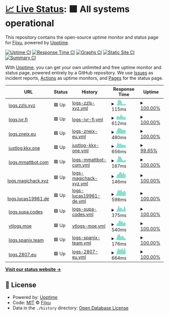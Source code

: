 # [📈 Live Status](https://Fijxu.github.io/justlog-instances-uptime): <!--live status--> **🟩 All systems operational**

This repository contains the open-source uptime monitor and status page for [Fijxu](https://zzls.xyz), powered by [Upptime](https://github.com/upptime/upptime).

[![Uptime CI](https://github.com/Fijxu/justlog-instances-uptime/workflows/Uptime%20CI/badge.svg)](https://github.com/Fijxu/justlog-instances-uptime/actions?query=workflow%3A%22Uptime+CI%22)
[![Response Time CI](https://github.com/Fijxu/justlog-instances-uptime/workflows/Response%20Time%20CI/badge.svg)](https://github.com/Fijxu/justlog-instances-uptime/actions?query=workflow%3A%22Response+Time+CI%22)
[![Graphs CI](https://github.com/Fijxu/justlog-instances-uptime/workflows/Graphs%20CI/badge.svg)](https://github.com/Fijxu/justlog-instances-uptime/actions?query=workflow%3A%22Graphs+CI%22)
[![Static Site CI](https://github.com/Fijxu/justlog-instances-uptime/workflows/Static%20Site%20CI/badge.svg)](https://github.com/Fijxu/justlog-instances-uptime/actions?query=workflow%3A%22Static+Site+CI%22)
[![Summary CI](https://github.com/Fijxu/justlog-instances-uptime/workflows/Summary%20CI/badge.svg)](https://github.com/Fijxu/justlog-instances-uptime/actions?query=workflow%3A%22Summary+CI%22)

With [Upptime](https://upptime.js.org), you can get your own unlimited and free uptime monitor and status page, powered entirely by a GitHub repository. We use [Issues](https://github.com/Fijxu/justlog-instances-uptime/issues) as incident reports, [Actions](https://github.com/Fijxu/justlog-instances-uptime/actions) as uptime monitors, and [Pages](https://Fijxu.github.io/justlog-instances-uptime) for the status page.

<!--start: status pages-->
<!-- This summary is generated by Upptime (https://github.com/upptime/upptime) -->
<!-- Do not edit this manually, your changes will be overwritten -->
<!-- prettier-ignore -->
| URL | Status | History | Response Time | Uptime |
| --- | ------ | ------- | ------------- | ------ |
| <img alt="" src="https://icons.duckduckgo.com/ip3/logs.zzls.xyz.ico" height="13"> [logs.zzls.xyz](https://logs.zzls.xyz) | 🟩 Up | [logs-zzls-xyz.yml](https://github.com/Fijxu/justlog-instances-uptime/commits/HEAD/history/logs-zzls-xyz.yml) | <details><summary><img alt="Response time graph" src="./graphs/logs-zzls-xyz/response-time-week.png" height="20"> 115ms</summary><br><a href="https://justloginstances.zzls.xyz/history/logs-zzls-xyz"><img alt="Response time 694" src="https://img.shields.io/endpoint?url=https%3A%2F%2Fraw.githubusercontent.com%2FFijxu%2Fjustlog-instances-uptime%2FHEAD%2Fapi%2Flogs-zzls-xyz%2Fresponse-time.json"></a><br><a href="https://justloginstances.zzls.xyz/history/logs-zzls-xyz"><img alt="24-hour response time 45" src="https://img.shields.io/endpoint?url=https%3A%2F%2Fraw.githubusercontent.com%2FFijxu%2Fjustlog-instances-uptime%2FHEAD%2Fapi%2Flogs-zzls-xyz%2Fresponse-time-day.json"></a><br><a href="https://justloginstances.zzls.xyz/history/logs-zzls-xyz"><img alt="7-day response time 115" src="https://img.shields.io/endpoint?url=https%3A%2F%2Fraw.githubusercontent.com%2FFijxu%2Fjustlog-instances-uptime%2FHEAD%2Fapi%2Flogs-zzls-xyz%2Fresponse-time-week.json"></a><br><a href="https://justloginstances.zzls.xyz/history/logs-zzls-xyz"><img alt="30-day response time 407" src="https://img.shields.io/endpoint?url=https%3A%2F%2Fraw.githubusercontent.com%2FFijxu%2Fjustlog-instances-uptime%2FHEAD%2Fapi%2Flogs-zzls-xyz%2Fresponse-time-month.json"></a><br><a href="https://justloginstances.zzls.xyz/history/logs-zzls-xyz"><img alt="1-year response time 694" src="https://img.shields.io/endpoint?url=https%3A%2F%2Fraw.githubusercontent.com%2FFijxu%2Fjustlog-instances-uptime%2FHEAD%2Fapi%2Flogs-zzls-xyz%2Fresponse-time-year.json"></a></details> | <details><summary><a href="https://justloginstances.zzls.xyz/history/logs-zzls-xyz">100.00%</a></summary><a href="https://justloginstances.zzls.xyz/history/logs-zzls-xyz"><img alt="All-time uptime 95.39%" src="https://img.shields.io/endpoint?url=https%3A%2F%2Fraw.githubusercontent.com%2FFijxu%2Fjustlog-instances-uptime%2FHEAD%2Fapi%2Flogs-zzls-xyz%2Fuptime.json"></a><br><a href="https://justloginstances.zzls.xyz/history/logs-zzls-xyz"><img alt="24-hour uptime 100.00%" src="https://img.shields.io/endpoint?url=https%3A%2F%2Fraw.githubusercontent.com%2FFijxu%2Fjustlog-instances-uptime%2FHEAD%2Fapi%2Flogs-zzls-xyz%2Fuptime-day.json"></a><br><a href="https://justloginstances.zzls.xyz/history/logs-zzls-xyz"><img alt="7-day uptime 100.00%" src="https://img.shields.io/endpoint?url=https%3A%2F%2Fraw.githubusercontent.com%2FFijxu%2Fjustlog-instances-uptime%2FHEAD%2Fapi%2Flogs-zzls-xyz%2Fuptime-week.json"></a><br><a href="https://justloginstances.zzls.xyz/history/logs-zzls-xyz"><img alt="30-day uptime 80.30%" src="https://img.shields.io/endpoint?url=https%3A%2F%2Fraw.githubusercontent.com%2FFijxu%2Fjustlog-instances-uptime%2FHEAD%2Fapi%2Flogs-zzls-xyz%2Fuptime-month.json"></a><br><a href="https://justloginstances.zzls.xyz/history/logs-zzls-xyz"><img alt="1-year uptime 95.39%" src="https://img.shields.io/endpoint?url=https%3A%2F%2Fraw.githubusercontent.com%2FFijxu%2Fjustlog-instances-uptime%2FHEAD%2Fapi%2Flogs-zzls-xyz%2Fuptime-year.json"></a></details>
| <img alt="" src="https://icons.duckduckgo.com/ip3/logs.ivr.fi.ico" height="13"> [logs.ivr.fi](https://logs.ivr.fi) | 🟩 Up | [logs-ivr-fi.yml](https://github.com/Fijxu/justlog-instances-uptime/commits/HEAD/history/logs-ivr-fi.yml) | <details><summary><img alt="Response time graph" src="./graphs/logs-ivr-fi/response-time-week.png" height="20"> 612ms</summary><br><a href="https://justloginstances.zzls.xyz/history/logs-ivr-fi"><img alt="Response time 558" src="https://img.shields.io/endpoint?url=https%3A%2F%2Fraw.githubusercontent.com%2FFijxu%2Fjustlog-instances-uptime%2FHEAD%2Fapi%2Flogs-ivr-fi%2Fresponse-time.json"></a><br><a href="https://justloginstances.zzls.xyz/history/logs-ivr-fi"><img alt="24-hour response time 424" src="https://img.shields.io/endpoint?url=https%3A%2F%2Fraw.githubusercontent.com%2FFijxu%2Fjustlog-instances-uptime%2FHEAD%2Fapi%2Flogs-ivr-fi%2Fresponse-time-day.json"></a><br><a href="https://justloginstances.zzls.xyz/history/logs-ivr-fi"><img alt="7-day response time 612" src="https://img.shields.io/endpoint?url=https%3A%2F%2Fraw.githubusercontent.com%2FFijxu%2Fjustlog-instances-uptime%2FHEAD%2Fapi%2Flogs-ivr-fi%2Fresponse-time-week.json"></a><br><a href="https://justloginstances.zzls.xyz/history/logs-ivr-fi"><img alt="30-day response time 610" src="https://img.shields.io/endpoint?url=https%3A%2F%2Fraw.githubusercontent.com%2FFijxu%2Fjustlog-instances-uptime%2FHEAD%2Fapi%2Flogs-ivr-fi%2Fresponse-time-month.json"></a><br><a href="https://justloginstances.zzls.xyz/history/logs-ivr-fi"><img alt="1-year response time 558" src="https://img.shields.io/endpoint?url=https%3A%2F%2Fraw.githubusercontent.com%2FFijxu%2Fjustlog-instances-uptime%2FHEAD%2Fapi%2Flogs-ivr-fi%2Fresponse-time-year.json"></a></details> | <details><summary><a href="https://justloginstances.zzls.xyz/history/logs-ivr-fi">100.00%</a></summary><a href="https://justloginstances.zzls.xyz/history/logs-ivr-fi"><img alt="All-time uptime 98.83%" src="https://img.shields.io/endpoint?url=https%3A%2F%2Fraw.githubusercontent.com%2FFijxu%2Fjustlog-instances-uptime%2FHEAD%2Fapi%2Flogs-ivr-fi%2Fuptime.json"></a><br><a href="https://justloginstances.zzls.xyz/history/logs-ivr-fi"><img alt="24-hour uptime 100.00%" src="https://img.shields.io/endpoint?url=https%3A%2F%2Fraw.githubusercontent.com%2FFijxu%2Fjustlog-instances-uptime%2FHEAD%2Fapi%2Flogs-ivr-fi%2Fuptime-day.json"></a><br><a href="https://justloginstances.zzls.xyz/history/logs-ivr-fi"><img alt="7-day uptime 100.00%" src="https://img.shields.io/endpoint?url=https%3A%2F%2Fraw.githubusercontent.com%2FFijxu%2Fjustlog-instances-uptime%2FHEAD%2Fapi%2Flogs-ivr-fi%2Fuptime-week.json"></a><br><a href="https://justloginstances.zzls.xyz/history/logs-ivr-fi"><img alt="30-day uptime 100.00%" src="https://img.shields.io/endpoint?url=https%3A%2F%2Fraw.githubusercontent.com%2FFijxu%2Fjustlog-instances-uptime%2FHEAD%2Fapi%2Flogs-ivr-fi%2Fuptime-month.json"></a><br><a href="https://justloginstances.zzls.xyz/history/logs-ivr-fi"><img alt="1-year uptime 98.83%" src="https://img.shields.io/endpoint?url=https%3A%2F%2Fraw.githubusercontent.com%2FFijxu%2Fjustlog-instances-uptime%2FHEAD%2Fapi%2Flogs-ivr-fi%2Fuptime-year.json"></a></details>
| <img alt="" src="https://icons.duckduckgo.com/ip3/logs.zneix.eu.ico" height="13"> [logs.zneix.eu](https://logs.zneix.eu/) | 🟩 Up | [logs-zneix-eu.yml](https://github.com/Fijxu/justlog-instances-uptime/commits/HEAD/history/logs-zneix-eu.yml) | <details><summary><img alt="Response time graph" src="./graphs/logs-zneix-eu/response-time-week.png" height="20"> 480ms</summary><br><a href="https://justloginstances.zzls.xyz/history/logs-zneix-eu"><img alt="Response time 524" src="https://img.shields.io/endpoint?url=https%3A%2F%2Fraw.githubusercontent.com%2FFijxu%2Fjustlog-instances-uptime%2FHEAD%2Fapi%2Flogs-zneix-eu%2Fresponse-time.json"></a><br><a href="https://justloginstances.zzls.xyz/history/logs-zneix-eu"><img alt="24-hour response time 382" src="https://img.shields.io/endpoint?url=https%3A%2F%2Fraw.githubusercontent.com%2FFijxu%2Fjustlog-instances-uptime%2FHEAD%2Fapi%2Flogs-zneix-eu%2Fresponse-time-day.json"></a><br><a href="https://justloginstances.zzls.xyz/history/logs-zneix-eu"><img alt="7-day response time 480" src="https://img.shields.io/endpoint?url=https%3A%2F%2Fraw.githubusercontent.com%2FFijxu%2Fjustlog-instances-uptime%2FHEAD%2Fapi%2Flogs-zneix-eu%2Fresponse-time-week.json"></a><br><a href="https://justloginstances.zzls.xyz/history/logs-zneix-eu"><img alt="30-day response time 512" src="https://img.shields.io/endpoint?url=https%3A%2F%2Fraw.githubusercontent.com%2FFijxu%2Fjustlog-instances-uptime%2FHEAD%2Fapi%2Flogs-zneix-eu%2Fresponse-time-month.json"></a><br><a href="https://justloginstances.zzls.xyz/history/logs-zneix-eu"><img alt="1-year response time 524" src="https://img.shields.io/endpoint?url=https%3A%2F%2Fraw.githubusercontent.com%2FFijxu%2Fjustlog-instances-uptime%2FHEAD%2Fapi%2Flogs-zneix-eu%2Fresponse-time-year.json"></a></details> | <details><summary><a href="https://justloginstances.zzls.xyz/history/logs-zneix-eu">100.00%</a></summary><a href="https://justloginstances.zzls.xyz/history/logs-zneix-eu"><img alt="All-time uptime 100.00%" src="https://img.shields.io/endpoint?url=https%3A%2F%2Fraw.githubusercontent.com%2FFijxu%2Fjustlog-instances-uptime%2FHEAD%2Fapi%2Flogs-zneix-eu%2Fuptime.json"></a><br><a href="https://justloginstances.zzls.xyz/history/logs-zneix-eu"><img alt="24-hour uptime 100.00%" src="https://img.shields.io/endpoint?url=https%3A%2F%2Fraw.githubusercontent.com%2FFijxu%2Fjustlog-instances-uptime%2FHEAD%2Fapi%2Flogs-zneix-eu%2Fuptime-day.json"></a><br><a href="https://justloginstances.zzls.xyz/history/logs-zneix-eu"><img alt="7-day uptime 100.00%" src="https://img.shields.io/endpoint?url=https%3A%2F%2Fraw.githubusercontent.com%2FFijxu%2Fjustlog-instances-uptime%2FHEAD%2Fapi%2Flogs-zneix-eu%2Fuptime-week.json"></a><br><a href="https://justloginstances.zzls.xyz/history/logs-zneix-eu"><img alt="30-day uptime 100.00%" src="https://img.shields.io/endpoint?url=https%3A%2F%2Fraw.githubusercontent.com%2FFijxu%2Fjustlog-instances-uptime%2FHEAD%2Fapi%2Flogs-zneix-eu%2Fuptime-month.json"></a><br><a href="https://justloginstances.zzls.xyz/history/logs-zneix-eu"><img alt="1-year uptime 100.00%" src="https://img.shields.io/endpoint?url=https%3A%2F%2Fraw.githubusercontent.com%2FFijxu%2Fjustlog-instances-uptime%2FHEAD%2Fapi%2Flogs-zneix-eu%2Fuptime-year.json"></a></details>
| <img alt="" src="https://icons.duckduckgo.com/ip3/justlog.kkx.one.ico" height="13"> [justlog.kkx.one](https://justlog.kkx.one/) | 🟩 Up | [justlog-kkx-one.yml](https://github.com/Fijxu/justlog-instances-uptime/commits/HEAD/history/justlog-kkx-one.yml) | <details><summary><img alt="Response time graph" src="./graphs/justlog-kkx-one/response-time-week.png" height="20"> 656ms</summary><br><a href="https://justloginstances.zzls.xyz/history/justlog-kkx-one"><img alt="Response time 1069" src="https://img.shields.io/endpoint?url=https%3A%2F%2Fraw.githubusercontent.com%2FFijxu%2Fjustlog-instances-uptime%2FHEAD%2Fapi%2Fjustlog-kkx-one%2Fresponse-time.json"></a><br><a href="https://justloginstances.zzls.xyz/history/justlog-kkx-one"><img alt="24-hour response time 517" src="https://img.shields.io/endpoint?url=https%3A%2F%2Fraw.githubusercontent.com%2FFijxu%2Fjustlog-instances-uptime%2FHEAD%2Fapi%2Fjustlog-kkx-one%2Fresponse-time-day.json"></a><br><a href="https://justloginstances.zzls.xyz/history/justlog-kkx-one"><img alt="7-day response time 656" src="https://img.shields.io/endpoint?url=https%3A%2F%2Fraw.githubusercontent.com%2FFijxu%2Fjustlog-instances-uptime%2FHEAD%2Fapi%2Fjustlog-kkx-one%2Fresponse-time-week.json"></a><br><a href="https://justloginstances.zzls.xyz/history/justlog-kkx-one"><img alt="30-day response time 1542" src="https://img.shields.io/endpoint?url=https%3A%2F%2Fraw.githubusercontent.com%2FFijxu%2Fjustlog-instances-uptime%2FHEAD%2Fapi%2Fjustlog-kkx-one%2Fresponse-time-month.json"></a><br><a href="https://justloginstances.zzls.xyz/history/justlog-kkx-one"><img alt="1-year response time 1069" src="https://img.shields.io/endpoint?url=https%3A%2F%2Fraw.githubusercontent.com%2FFijxu%2Fjustlog-instances-uptime%2FHEAD%2Fapi%2Fjustlog-kkx-one%2Fresponse-time-year.json"></a></details> | <details><summary><a href="https://justloginstances.zzls.xyz/history/justlog-kkx-one">99.65%</a></summary><a href="https://justloginstances.zzls.xyz/history/justlog-kkx-one"><img alt="All-time uptime 97.82%" src="https://img.shields.io/endpoint?url=https%3A%2F%2Fraw.githubusercontent.com%2FFijxu%2Fjustlog-instances-uptime%2FHEAD%2Fapi%2Fjustlog-kkx-one%2Fuptime.json"></a><br><a href="https://justloginstances.zzls.xyz/history/justlog-kkx-one"><img alt="24-hour uptime 100.00%" src="https://img.shields.io/endpoint?url=https%3A%2F%2Fraw.githubusercontent.com%2FFijxu%2Fjustlog-instances-uptime%2FHEAD%2Fapi%2Fjustlog-kkx-one%2Fuptime-day.json"></a><br><a href="https://justloginstances.zzls.xyz/history/justlog-kkx-one"><img alt="7-day uptime 99.65%" src="https://img.shields.io/endpoint?url=https%3A%2F%2Fraw.githubusercontent.com%2FFijxu%2Fjustlog-instances-uptime%2FHEAD%2Fapi%2Fjustlog-kkx-one%2Fuptime-week.json"></a><br><a href="https://justloginstances.zzls.xyz/history/justlog-kkx-one"><img alt="30-day uptime 96.51%" src="https://img.shields.io/endpoint?url=https%3A%2F%2Fraw.githubusercontent.com%2FFijxu%2Fjustlog-instances-uptime%2FHEAD%2Fapi%2Fjustlog-kkx-one%2Fuptime-month.json"></a><br><a href="https://justloginstances.zzls.xyz/history/justlog-kkx-one"><img alt="1-year uptime 97.82%" src="https://img.shields.io/endpoint?url=https%3A%2F%2Fraw.githubusercontent.com%2FFijxu%2Fjustlog-instances-uptime%2FHEAD%2Fapi%2Fjustlog-kkx-one%2Fuptime-year.json"></a></details>
| <img alt="" src="https://icons.duckduckgo.com/ip3/logs.mmattbot.com.ico" height="13"> [logs.mmattbot.com](https://logs.mmattbot.com/) | 🟩 Up | [logs-mmattbot-com.yml](https://github.com/Fijxu/justlog-instances-uptime/commits/HEAD/history/logs-mmattbot-com.yml) | <details><summary><img alt="Response time graph" src="./graphs/logs-mmattbot-com/response-time-week.png" height="20"> 167ms</summary><br><a href="https://justloginstances.zzls.xyz/history/logs-mmattbot-com"><img alt="Response time 221" src="https://img.shields.io/endpoint?url=https%3A%2F%2Fraw.githubusercontent.com%2FFijxu%2Fjustlog-instances-uptime%2FHEAD%2Fapi%2Flogs-mmattbot-com%2Fresponse-time.json"></a><br><a href="https://justloginstances.zzls.xyz/history/logs-mmattbot-com"><img alt="24-hour response time 123" src="https://img.shields.io/endpoint?url=https%3A%2F%2Fraw.githubusercontent.com%2FFijxu%2Fjustlog-instances-uptime%2FHEAD%2Fapi%2Flogs-mmattbot-com%2Fresponse-time-day.json"></a><br><a href="https://justloginstances.zzls.xyz/history/logs-mmattbot-com"><img alt="7-day response time 167" src="https://img.shields.io/endpoint?url=https%3A%2F%2Fraw.githubusercontent.com%2FFijxu%2Fjustlog-instances-uptime%2FHEAD%2Fapi%2Flogs-mmattbot-com%2Fresponse-time-week.json"></a><br><a href="https://justloginstances.zzls.xyz/history/logs-mmattbot-com"><img alt="30-day response time 199" src="https://img.shields.io/endpoint?url=https%3A%2F%2Fraw.githubusercontent.com%2FFijxu%2Fjustlog-instances-uptime%2FHEAD%2Fapi%2Flogs-mmattbot-com%2Fresponse-time-month.json"></a><br><a href="https://justloginstances.zzls.xyz/history/logs-mmattbot-com"><img alt="1-year response time 221" src="https://img.shields.io/endpoint?url=https%3A%2F%2Fraw.githubusercontent.com%2FFijxu%2Fjustlog-instances-uptime%2FHEAD%2Fapi%2Flogs-mmattbot-com%2Fresponse-time-year.json"></a></details> | <details><summary><a href="https://justloginstances.zzls.xyz/history/logs-mmattbot-com">100.00%</a></summary><a href="https://justloginstances.zzls.xyz/history/logs-mmattbot-com"><img alt="All-time uptime 98.99%" src="https://img.shields.io/endpoint?url=https%3A%2F%2Fraw.githubusercontent.com%2FFijxu%2Fjustlog-instances-uptime%2FHEAD%2Fapi%2Flogs-mmattbot-com%2Fuptime.json"></a><br><a href="https://justloginstances.zzls.xyz/history/logs-mmattbot-com"><img alt="24-hour uptime 100.00%" src="https://img.shields.io/endpoint?url=https%3A%2F%2Fraw.githubusercontent.com%2FFijxu%2Fjustlog-instances-uptime%2FHEAD%2Fapi%2Flogs-mmattbot-com%2Fuptime-day.json"></a><br><a href="https://justloginstances.zzls.xyz/history/logs-mmattbot-com"><img alt="7-day uptime 100.00%" src="https://img.shields.io/endpoint?url=https%3A%2F%2Fraw.githubusercontent.com%2FFijxu%2Fjustlog-instances-uptime%2FHEAD%2Fapi%2Flogs-mmattbot-com%2Fuptime-week.json"></a><br><a href="https://justloginstances.zzls.xyz/history/logs-mmattbot-com"><img alt="30-day uptime 99.83%" src="https://img.shields.io/endpoint?url=https%3A%2F%2Fraw.githubusercontent.com%2FFijxu%2Fjustlog-instances-uptime%2FHEAD%2Fapi%2Flogs-mmattbot-com%2Fuptime-month.json"></a><br><a href="https://justloginstances.zzls.xyz/history/logs-mmattbot-com"><img alt="1-year uptime 98.99%" src="https://img.shields.io/endpoint?url=https%3A%2F%2Fraw.githubusercontent.com%2FFijxu%2Fjustlog-instances-uptime%2FHEAD%2Fapi%2Flogs-mmattbot-com%2Fuptime-year.json"></a></details>
| <img alt="" src="https://icons.duckduckgo.com/ip3/logs.magichack.xyz.ico" height="13"> [logs.magichack.xyz](https://logs.magichack.xyz/) | 🟩 Up | [logs-magichack-xyz.yml](https://github.com/Fijxu/justlog-instances-uptime/commits/HEAD/history/logs-magichack-xyz.yml) | <details><summary><img alt="Response time graph" src="./graphs/logs-magichack-xyz/response-time-week.png" height="20"> 146ms</summary><br><a href="https://justloginstances.zzls.xyz/history/logs-magichack-xyz"><img alt="Response time 728" src="https://img.shields.io/endpoint?url=https%3A%2F%2Fraw.githubusercontent.com%2FFijxu%2Fjustlog-instances-uptime%2FHEAD%2Fapi%2Flogs-magichack-xyz%2Fresponse-time.json"></a><br><a href="https://justloginstances.zzls.xyz/history/logs-magichack-xyz"><img alt="24-hour response time 145" src="https://img.shields.io/endpoint?url=https%3A%2F%2Fraw.githubusercontent.com%2FFijxu%2Fjustlog-instances-uptime%2FHEAD%2Fapi%2Flogs-magichack-xyz%2Fresponse-time-day.json"></a><br><a href="https://justloginstances.zzls.xyz/history/logs-magichack-xyz"><img alt="7-day response time 146" src="https://img.shields.io/endpoint?url=https%3A%2F%2Fraw.githubusercontent.com%2FFijxu%2Fjustlog-instances-uptime%2FHEAD%2Fapi%2Flogs-magichack-xyz%2Fresponse-time-week.json"></a><br><a href="https://justloginstances.zzls.xyz/history/logs-magichack-xyz"><img alt="30-day response time 172" src="https://img.shields.io/endpoint?url=https%3A%2F%2Fraw.githubusercontent.com%2FFijxu%2Fjustlog-instances-uptime%2FHEAD%2Fapi%2Flogs-magichack-xyz%2Fresponse-time-month.json"></a><br><a href="https://justloginstances.zzls.xyz/history/logs-magichack-xyz"><img alt="1-year response time 728" src="https://img.shields.io/endpoint?url=https%3A%2F%2Fraw.githubusercontent.com%2FFijxu%2Fjustlog-instances-uptime%2FHEAD%2Fapi%2Flogs-magichack-xyz%2Fresponse-time-year.json"></a></details> | <details><summary><a href="https://justloginstances.zzls.xyz/history/logs-magichack-xyz">100.00%</a></summary><a href="https://justloginstances.zzls.xyz/history/logs-magichack-xyz"><img alt="All-time uptime 99.88%" src="https://img.shields.io/endpoint?url=https%3A%2F%2Fraw.githubusercontent.com%2FFijxu%2Fjustlog-instances-uptime%2FHEAD%2Fapi%2Flogs-magichack-xyz%2Fuptime.json"></a><br><a href="https://justloginstances.zzls.xyz/history/logs-magichack-xyz"><img alt="24-hour uptime 100.00%" src="https://img.shields.io/endpoint?url=https%3A%2F%2Fraw.githubusercontent.com%2FFijxu%2Fjustlog-instances-uptime%2FHEAD%2Fapi%2Flogs-magichack-xyz%2Fuptime-day.json"></a><br><a href="https://justloginstances.zzls.xyz/history/logs-magichack-xyz"><img alt="7-day uptime 100.00%" src="https://img.shields.io/endpoint?url=https%3A%2F%2Fraw.githubusercontent.com%2FFijxu%2Fjustlog-instances-uptime%2FHEAD%2Fapi%2Flogs-magichack-xyz%2Fuptime-week.json"></a><br><a href="https://justloginstances.zzls.xyz/history/logs-magichack-xyz"><img alt="30-day uptime 100.00%" src="https://img.shields.io/endpoint?url=https%3A%2F%2Fraw.githubusercontent.com%2FFijxu%2Fjustlog-instances-uptime%2FHEAD%2Fapi%2Flogs-magichack-xyz%2Fuptime-month.json"></a><br><a href="https://justloginstances.zzls.xyz/history/logs-magichack-xyz"><img alt="1-year uptime 99.88%" src="https://img.shields.io/endpoint?url=https%3A%2F%2Fraw.githubusercontent.com%2FFijxu%2Fjustlog-instances-uptime%2FHEAD%2Fapi%2Flogs-magichack-xyz%2Fuptime-year.json"></a></details>
| <img alt="" src="https://icons.duckduckgo.com/ip3/logs.lucas19961.de.ico" height="13"> [logs.lucas19961.de](https://logs.lucas19961.de/) | 🟩 Up | [logs-lucas19961-de.yml](https://github.com/Fijxu/justlog-instances-uptime/commits/HEAD/history/logs-lucas19961-de.yml) | <details><summary><img alt="Response time graph" src="./graphs/logs-lucas19961-de/response-time-week.png" height="20"> 598ms</summary><br><a href="https://justloginstances.zzls.xyz/history/logs-lucas19961-de"><img alt="Response time 617" src="https://img.shields.io/endpoint?url=https%3A%2F%2Fraw.githubusercontent.com%2FFijxu%2Fjustlog-instances-uptime%2FHEAD%2Fapi%2Flogs-lucas19961-de%2Fresponse-time.json"></a><br><a href="https://justloginstances.zzls.xyz/history/logs-lucas19961-de"><img alt="24-hour response time 410" src="https://img.shields.io/endpoint?url=https%3A%2F%2Fraw.githubusercontent.com%2FFijxu%2Fjustlog-instances-uptime%2FHEAD%2Fapi%2Flogs-lucas19961-de%2Fresponse-time-day.json"></a><br><a href="https://justloginstances.zzls.xyz/history/logs-lucas19961-de"><img alt="7-day response time 598" src="https://img.shields.io/endpoint?url=https%3A%2F%2Fraw.githubusercontent.com%2FFijxu%2Fjustlog-instances-uptime%2FHEAD%2Fapi%2Flogs-lucas19961-de%2Fresponse-time-week.json"></a><br><a href="https://justloginstances.zzls.xyz/history/logs-lucas19961-de"><img alt="30-day response time 617" src="https://img.shields.io/endpoint?url=https%3A%2F%2Fraw.githubusercontent.com%2FFijxu%2Fjustlog-instances-uptime%2FHEAD%2Fapi%2Flogs-lucas19961-de%2Fresponse-time-month.json"></a><br><a href="https://justloginstances.zzls.xyz/history/logs-lucas19961-de"><img alt="1-year response time 617" src="https://img.shields.io/endpoint?url=https%3A%2F%2Fraw.githubusercontent.com%2FFijxu%2Fjustlog-instances-uptime%2FHEAD%2Fapi%2Flogs-lucas19961-de%2Fresponse-time-year.json"></a></details> | <details><summary><a href="https://justloginstances.zzls.xyz/history/logs-lucas19961-de">100.00%</a></summary><a href="https://justloginstances.zzls.xyz/history/logs-lucas19961-de"><img alt="All-time uptime 100.00%" src="https://img.shields.io/endpoint?url=https%3A%2F%2Fraw.githubusercontent.com%2FFijxu%2Fjustlog-instances-uptime%2FHEAD%2Fapi%2Flogs-lucas19961-de%2Fuptime.json"></a><br><a href="https://justloginstances.zzls.xyz/history/logs-lucas19961-de"><img alt="24-hour uptime 100.00%" src="https://img.shields.io/endpoint?url=https%3A%2F%2Fraw.githubusercontent.com%2FFijxu%2Fjustlog-instances-uptime%2FHEAD%2Fapi%2Flogs-lucas19961-de%2Fuptime-day.json"></a><br><a href="https://justloginstances.zzls.xyz/history/logs-lucas19961-de"><img alt="7-day uptime 100.00%" src="https://img.shields.io/endpoint?url=https%3A%2F%2Fraw.githubusercontent.com%2FFijxu%2Fjustlog-instances-uptime%2FHEAD%2Fapi%2Flogs-lucas19961-de%2Fuptime-week.json"></a><br><a href="https://justloginstances.zzls.xyz/history/logs-lucas19961-de"><img alt="30-day uptime 100.00%" src="https://img.shields.io/endpoint?url=https%3A%2F%2Fraw.githubusercontent.com%2FFijxu%2Fjustlog-instances-uptime%2FHEAD%2Fapi%2Flogs-lucas19961-de%2Fuptime-month.json"></a><br><a href="https://justloginstances.zzls.xyz/history/logs-lucas19961-de"><img alt="1-year uptime 100.00%" src="https://img.shields.io/endpoint?url=https%3A%2F%2Fraw.githubusercontent.com%2FFijxu%2Fjustlog-instances-uptime%2FHEAD%2Fapi%2Flogs-lucas19961-de%2Fuptime-year.json"></a></details>
| <img alt="" src="https://icons.duckduckgo.com/ip3/logs.supa.codes.ico" height="13"> [logs.supa.codes](https://logs.supa.codes/) | 🟩 Up | [logs-supa-codes.yml](https://github.com/Fijxu/justlog-instances-uptime/commits/HEAD/history/logs-supa-codes.yml) | <details><summary><img alt="Response time graph" src="./graphs/logs-supa-codes/response-time-week.png" height="20"> 375ms</summary><br><a href="https://justloginstances.zzls.xyz/history/logs-supa-codes"><img alt="Response time 472" src="https://img.shields.io/endpoint?url=https%3A%2F%2Fraw.githubusercontent.com%2FFijxu%2Fjustlog-instances-uptime%2FHEAD%2Fapi%2Flogs-supa-codes%2Fresponse-time.json"></a><br><a href="https://justloginstances.zzls.xyz/history/logs-supa-codes"><img alt="24-hour response time 231" src="https://img.shields.io/endpoint?url=https%3A%2F%2Fraw.githubusercontent.com%2FFijxu%2Fjustlog-instances-uptime%2FHEAD%2Fapi%2Flogs-supa-codes%2Fresponse-time-day.json"></a><br><a href="https://justloginstances.zzls.xyz/history/logs-supa-codes"><img alt="7-day response time 375" src="https://img.shields.io/endpoint?url=https%3A%2F%2Fraw.githubusercontent.com%2FFijxu%2Fjustlog-instances-uptime%2FHEAD%2Fapi%2Flogs-supa-codes%2Fresponse-time-week.json"></a><br><a href="https://justloginstances.zzls.xyz/history/logs-supa-codes"><img alt="30-day response time 443" src="https://img.shields.io/endpoint?url=https%3A%2F%2Fraw.githubusercontent.com%2FFijxu%2Fjustlog-instances-uptime%2FHEAD%2Fapi%2Flogs-supa-codes%2Fresponse-time-month.json"></a><br><a href="https://justloginstances.zzls.xyz/history/logs-supa-codes"><img alt="1-year response time 472" src="https://img.shields.io/endpoint?url=https%3A%2F%2Fraw.githubusercontent.com%2FFijxu%2Fjustlog-instances-uptime%2FHEAD%2Fapi%2Flogs-supa-codes%2Fresponse-time-year.json"></a></details> | <details><summary><a href="https://justloginstances.zzls.xyz/history/logs-supa-codes">100.00%</a></summary><a href="https://justloginstances.zzls.xyz/history/logs-supa-codes"><img alt="All-time uptime 99.82%" src="https://img.shields.io/endpoint?url=https%3A%2F%2Fraw.githubusercontent.com%2FFijxu%2Fjustlog-instances-uptime%2FHEAD%2Fapi%2Flogs-supa-codes%2Fuptime.json"></a><br><a href="https://justloginstances.zzls.xyz/history/logs-supa-codes"><img alt="24-hour uptime 100.00%" src="https://img.shields.io/endpoint?url=https%3A%2F%2Fraw.githubusercontent.com%2FFijxu%2Fjustlog-instances-uptime%2FHEAD%2Fapi%2Flogs-supa-codes%2Fuptime-day.json"></a><br><a href="https://justloginstances.zzls.xyz/history/logs-supa-codes"><img alt="7-day uptime 100.00%" src="https://img.shields.io/endpoint?url=https%3A%2F%2Fraw.githubusercontent.com%2FFijxu%2Fjustlog-instances-uptime%2FHEAD%2Fapi%2Flogs-supa-codes%2Fuptime-week.json"></a><br><a href="https://justloginstances.zzls.xyz/history/logs-supa-codes"><img alt="30-day uptime 100.00%" src="https://img.shields.io/endpoint?url=https%3A%2F%2Fraw.githubusercontent.com%2FFijxu%2Fjustlog-instances-uptime%2FHEAD%2Fapi%2Flogs-supa-codes%2Fuptime-month.json"></a><br><a href="https://justloginstances.zzls.xyz/history/logs-supa-codes"><img alt="1-year uptime 99.82%" src="https://img.shields.io/endpoint?url=https%3A%2F%2Fraw.githubusercontent.com%2FFijxu%2Fjustlog-instances-uptime%2FHEAD%2Fapi%2Flogs-supa-codes%2Fuptime-year.json"></a></details>
| <img alt="" src="https://icons.duckduckgo.com/ip3/vtlogs.moe.ico" height="13"> [vtlogs.moe](https://vtlogs.moe) | 🟩 Up | [vtlogs-moe.yml](https://github.com/Fijxu/justlog-instances-uptime/commits/HEAD/history/vtlogs-moe.yml) | <details><summary><img alt="Response time graph" src="./graphs/vtlogs-moe/response-time-week.png" height="20"> 540ms</summary><br><a href="https://justloginstances.zzls.xyz/history/vtlogs-moe"><img alt="Response time 625" src="https://img.shields.io/endpoint?url=https%3A%2F%2Fraw.githubusercontent.com%2FFijxu%2Fjustlog-instances-uptime%2FHEAD%2Fapi%2Fvtlogs-moe%2Fresponse-time.json"></a><br><a href="https://justloginstances.zzls.xyz/history/vtlogs-moe"><img alt="24-hour response time 282" src="https://img.shields.io/endpoint?url=https%3A%2F%2Fraw.githubusercontent.com%2FFijxu%2Fjustlog-instances-uptime%2FHEAD%2Fapi%2Fvtlogs-moe%2Fresponse-time-day.json"></a><br><a href="https://justloginstances.zzls.xyz/history/vtlogs-moe"><img alt="7-day response time 540" src="https://img.shields.io/endpoint?url=https%3A%2F%2Fraw.githubusercontent.com%2FFijxu%2Fjustlog-instances-uptime%2FHEAD%2Fapi%2Fvtlogs-moe%2Fresponse-time-week.json"></a><br><a href="https://justloginstances.zzls.xyz/history/vtlogs-moe"><img alt="30-day response time 562" src="https://img.shields.io/endpoint?url=https%3A%2F%2Fraw.githubusercontent.com%2FFijxu%2Fjustlog-instances-uptime%2FHEAD%2Fapi%2Fvtlogs-moe%2Fresponse-time-month.json"></a><br><a href="https://justloginstances.zzls.xyz/history/vtlogs-moe"><img alt="1-year response time 625" src="https://img.shields.io/endpoint?url=https%3A%2F%2Fraw.githubusercontent.com%2FFijxu%2Fjustlog-instances-uptime%2FHEAD%2Fapi%2Fvtlogs-moe%2Fresponse-time-year.json"></a></details> | <details><summary><a href="https://justloginstances.zzls.xyz/history/vtlogs-moe">100.00%</a></summary><a href="https://justloginstances.zzls.xyz/history/vtlogs-moe"><img alt="All-time uptime 99.86%" src="https://img.shields.io/endpoint?url=https%3A%2F%2Fraw.githubusercontent.com%2FFijxu%2Fjustlog-instances-uptime%2FHEAD%2Fapi%2Fvtlogs-moe%2Fuptime.json"></a><br><a href="https://justloginstances.zzls.xyz/history/vtlogs-moe"><img alt="24-hour uptime 100.00%" src="https://img.shields.io/endpoint?url=https%3A%2F%2Fraw.githubusercontent.com%2FFijxu%2Fjustlog-instances-uptime%2FHEAD%2Fapi%2Fvtlogs-moe%2Fuptime-day.json"></a><br><a href="https://justloginstances.zzls.xyz/history/vtlogs-moe"><img alt="7-day uptime 100.00%" src="https://img.shields.io/endpoint?url=https%3A%2F%2Fraw.githubusercontent.com%2FFijxu%2Fjustlog-instances-uptime%2FHEAD%2Fapi%2Fvtlogs-moe%2Fuptime-week.json"></a><br><a href="https://justloginstances.zzls.xyz/history/vtlogs-moe"><img alt="30-day uptime 100.00%" src="https://img.shields.io/endpoint?url=https%3A%2F%2Fraw.githubusercontent.com%2FFijxu%2Fjustlog-instances-uptime%2FHEAD%2Fapi%2Fvtlogs-moe%2Fuptime-month.json"></a><br><a href="https://justloginstances.zzls.xyz/history/vtlogs-moe"><img alt="1-year uptime 99.86%" src="https://img.shields.io/endpoint?url=https%3A%2F%2Fraw.githubusercontent.com%2FFijxu%2Fjustlog-instances-uptime%2FHEAD%2Fapi%2Fvtlogs-moe%2Fuptime-year.json"></a></details>
| <img alt="" src="https://icons.duckduckgo.com/ip3/logs.spanix.team.ico" height="13"> [logs.spanix.team](https://logs.spanix.team/) | 🟩 Up | [logs-spanix-team.yml](https://github.com/Fijxu/justlog-instances-uptime/commits/HEAD/history/logs-spanix-team.yml) | <details><summary><img alt="Response time graph" src="./graphs/logs-spanix-team/response-time-week.png" height="20"> 176ms</summary><br><a href="https://justloginstances.zzls.xyz/history/logs-spanix-team"><img alt="Response time 176" src="https://img.shields.io/endpoint?url=https%3A%2F%2Fraw.githubusercontent.com%2FFijxu%2Fjustlog-instances-uptime%2FHEAD%2Fapi%2Flogs-spanix-team%2Fresponse-time.json"></a><br><a href="https://justloginstances.zzls.xyz/history/logs-spanix-team"><img alt="24-hour response time 71" src="https://img.shields.io/endpoint?url=https%3A%2F%2Fraw.githubusercontent.com%2FFijxu%2Fjustlog-instances-uptime%2FHEAD%2Fapi%2Flogs-spanix-team%2Fresponse-time-day.json"></a><br><a href="https://justloginstances.zzls.xyz/history/logs-spanix-team"><img alt="7-day response time 176" src="https://img.shields.io/endpoint?url=https%3A%2F%2Fraw.githubusercontent.com%2FFijxu%2Fjustlog-instances-uptime%2FHEAD%2Fapi%2Flogs-spanix-team%2Fresponse-time-week.json"></a><br><a href="https://justloginstances.zzls.xyz/history/logs-spanix-team"><img alt="30-day response time 176" src="https://img.shields.io/endpoint?url=https%3A%2F%2Fraw.githubusercontent.com%2FFijxu%2Fjustlog-instances-uptime%2FHEAD%2Fapi%2Flogs-spanix-team%2Fresponse-time-month.json"></a><br><a href="https://justloginstances.zzls.xyz/history/logs-spanix-team"><img alt="1-year response time 176" src="https://img.shields.io/endpoint?url=https%3A%2F%2Fraw.githubusercontent.com%2FFijxu%2Fjustlog-instances-uptime%2FHEAD%2Fapi%2Flogs-spanix-team%2Fresponse-time-year.json"></a></details> | <details><summary><a href="https://justloginstances.zzls.xyz/history/logs-spanix-team">100.00%</a></summary><a href="https://justloginstances.zzls.xyz/history/logs-spanix-team"><img alt="All-time uptime 100.00%" src="https://img.shields.io/endpoint?url=https%3A%2F%2Fraw.githubusercontent.com%2FFijxu%2Fjustlog-instances-uptime%2FHEAD%2Fapi%2Flogs-spanix-team%2Fuptime.json"></a><br><a href="https://justloginstances.zzls.xyz/history/logs-spanix-team"><img alt="24-hour uptime 100.00%" src="https://img.shields.io/endpoint?url=https%3A%2F%2Fraw.githubusercontent.com%2FFijxu%2Fjustlog-instances-uptime%2FHEAD%2Fapi%2Flogs-spanix-team%2Fuptime-day.json"></a><br><a href="https://justloginstances.zzls.xyz/history/logs-spanix-team"><img alt="7-day uptime 100.00%" src="https://img.shields.io/endpoint?url=https%3A%2F%2Fraw.githubusercontent.com%2FFijxu%2Fjustlog-instances-uptime%2FHEAD%2Fapi%2Flogs-spanix-team%2Fuptime-week.json"></a><br><a href="https://justloginstances.zzls.xyz/history/logs-spanix-team"><img alt="30-day uptime 100.00%" src="https://img.shields.io/endpoint?url=https%3A%2F%2Fraw.githubusercontent.com%2FFijxu%2Fjustlog-instances-uptime%2FHEAD%2Fapi%2Flogs-spanix-team%2Fuptime-month.json"></a><br><a href="https://justloginstances.zzls.xyz/history/logs-spanix-team"><img alt="1-year uptime 100.00%" src="https://img.shields.io/endpoint?url=https%3A%2F%2Fraw.githubusercontent.com%2FFijxu%2Fjustlog-instances-uptime%2FHEAD%2Fapi%2Flogs-spanix-team%2Fuptime-year.json"></a></details>
| <img alt="" src="https://icons.duckduckgo.com/ip3/logs.2807.eu.ico" height="13"> [logs.2807.eu](https://logs.2807.eu) | 🟩 Up | [logs-2807-eu.yml](https://github.com/Fijxu/justlog-instances-uptime/commits/HEAD/history/logs-2807-eu.yml) | <details><summary><img alt="Response time graph" src="./graphs/logs-2807-eu/response-time-week.png" height="20"> 664ms</summary><br><a href="https://justloginstances.zzls.xyz/history/logs-2807-eu"><img alt="Response time 653" src="https://img.shields.io/endpoint?url=https%3A%2F%2Fraw.githubusercontent.com%2FFijxu%2Fjustlog-instances-uptime%2FHEAD%2Fapi%2Flogs-2807-eu%2Fresponse-time.json"></a><br><a href="https://justloginstances.zzls.xyz/history/logs-2807-eu"><img alt="24-hour response time 466" src="https://img.shields.io/endpoint?url=https%3A%2F%2Fraw.githubusercontent.com%2FFijxu%2Fjustlog-instances-uptime%2FHEAD%2Fapi%2Flogs-2807-eu%2Fresponse-time-day.json"></a><br><a href="https://justloginstances.zzls.xyz/history/logs-2807-eu"><img alt="7-day response time 664" src="https://img.shields.io/endpoint?url=https%3A%2F%2Fraw.githubusercontent.com%2FFijxu%2Fjustlog-instances-uptime%2FHEAD%2Fapi%2Flogs-2807-eu%2Fresponse-time-week.json"></a><br><a href="https://justloginstances.zzls.xyz/history/logs-2807-eu"><img alt="30-day response time 653" src="https://img.shields.io/endpoint?url=https%3A%2F%2Fraw.githubusercontent.com%2FFijxu%2Fjustlog-instances-uptime%2FHEAD%2Fapi%2Flogs-2807-eu%2Fresponse-time-month.json"></a><br><a href="https://justloginstances.zzls.xyz/history/logs-2807-eu"><img alt="1-year response time 653" src="https://img.shields.io/endpoint?url=https%3A%2F%2Fraw.githubusercontent.com%2FFijxu%2Fjustlog-instances-uptime%2FHEAD%2Fapi%2Flogs-2807-eu%2Fresponse-time-year.json"></a></details> | <details><summary><a href="https://justloginstances.zzls.xyz/history/logs-2807-eu">100.00%</a></summary><a href="https://justloginstances.zzls.xyz/history/logs-2807-eu"><img alt="All-time uptime 99.83%" src="https://img.shields.io/endpoint?url=https%3A%2F%2Fraw.githubusercontent.com%2FFijxu%2Fjustlog-instances-uptime%2FHEAD%2Fapi%2Flogs-2807-eu%2Fuptime.json"></a><br><a href="https://justloginstances.zzls.xyz/history/logs-2807-eu"><img alt="24-hour uptime 100.00%" src="https://img.shields.io/endpoint?url=https%3A%2F%2Fraw.githubusercontent.com%2FFijxu%2Fjustlog-instances-uptime%2FHEAD%2Fapi%2Flogs-2807-eu%2Fuptime-day.json"></a><br><a href="https://justloginstances.zzls.xyz/history/logs-2807-eu"><img alt="7-day uptime 100.00%" src="https://img.shields.io/endpoint?url=https%3A%2F%2Fraw.githubusercontent.com%2FFijxu%2Fjustlog-instances-uptime%2FHEAD%2Fapi%2Flogs-2807-eu%2Fuptime-week.json"></a><br><a href="https://justloginstances.zzls.xyz/history/logs-2807-eu"><img alt="30-day uptime 99.83%" src="https://img.shields.io/endpoint?url=https%3A%2F%2Fraw.githubusercontent.com%2FFijxu%2Fjustlog-instances-uptime%2FHEAD%2Fapi%2Flogs-2807-eu%2Fuptime-month.json"></a><br><a href="https://justloginstances.zzls.xyz/history/logs-2807-eu"><img alt="1-year uptime 99.83%" src="https://img.shields.io/endpoint?url=https%3A%2F%2Fraw.githubusercontent.com%2FFijxu%2Fjustlog-instances-uptime%2FHEAD%2Fapi%2Flogs-2807-eu%2Fuptime-year.json"></a></details>

<!--end: status pages-->

[**Visit our status website →**](https://Fijxu.github.io/justlog-instances-uptime)

## 📄 License

- Powered by: [Upptime](https://github.com/upptime/upptime)
- Code: [MIT](./LICENSE) © [Fijxu](https://zzls.xyz)
- Data in the `./history` directory: [Open Database License](https://opendatacommons.org/licenses/odbl/1-0/)
